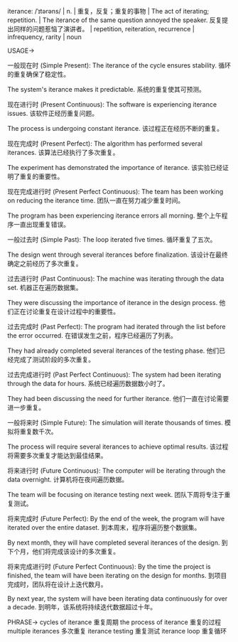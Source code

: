 iterance: /ˈɪtərəns/ | n. | 重复，反复；重复的事物 | The act of iterating; repetition. |  The iterance of the same question annoyed the speaker.  反复提出同样的问题惹恼了演讲者。 |  repetition, reiteration, recurrence | infrequency, rarity | noun


USAGE->

一般现在时 (Simple Present):
The iterance of the cycle ensures stability.  循环的重复确保了稳定性。

The system's iterance makes it predictable.  系统的重复使其可预测。


现在进行时 (Present Continuous):
The software is experiencing iterance issues.  该软件正经历重复问题。

The process is undergoing constant iterance.  该过程正在经历不断的重复。


现在完成时 (Present Perfect):
The algorithm has performed several iterances.  该算法已经执行了多次重复。

The experiment has demonstrated the importance of iterance.  该实验已经证明了重复的重要性。


现在完成进行时 (Present Perfect Continuous):
The team has been working on reducing the iterance time.  团队一直在努力减少重复时间。

The program has been experiencing iterance errors all morning.  整个上午程序一直出现重复错误。


一般过去时 (Simple Past):
The loop iterated five times.  循环重复了五次。

The design went through several iterances before finalization.  该设计在最终确定之前经历了多次重复。


过去进行时 (Past Continuous):
The machine was iterating through the data set.  机器正在遍历数据集。

They were discussing the importance of iterance in the design process.  他们正在讨论重复在设计过程中的重要性。


过去完成时 (Past Perfect):
The program had iterated through the list before the error occurred.  在错误发生之前，程序已经遍历了列表。

They had already completed several iterances of the testing phase.  他们已经完成了测试阶段的多次重复。


过去完成进行时 (Past Perfect Continuous):
The system had been iterating through the data for hours.  系统已经遍历数据数小时了。

They had been discussing the need for further iterance.  他们一直在讨论需要进一步重复。


一般将来时 (Simple Future):
The simulation will iterate thousands of times.  模拟将重复数千次。

The process will require several iterances to achieve optimal results.  该过程将需要多次重复才能达到最佳结果。


将来进行时 (Future Continuous):
The computer will be iterating through the data overnight.  计算机将在夜间遍历数据。

The team will be focusing on iterance testing next week.  团队下周将专注于重复测试。


将来完成时 (Future Perfect):
By the end of the week, the program will have iterated over the entire dataset.  到本周末，程序将遍历整个数据集。

By next month, they will have completed several iterances of the design.  到下个月，他们将完成该设计的多次重复。


将来完成进行时 (Future Perfect Continuous):
By the time the project is finished, the team will have been iterating on the design for months.  到项目完成时，团队将在设计上迭代数月。

By next year, the system will have been iterating data continuously for over a decade.  到明年，该系统将持续迭代数据超过十年。


PHRASE->
cycles of iterance  重复周期
the process of iterance  重复的过程
multiple iterances  多次重复
iterance testing  重复测试
iterance loop  重复循环
